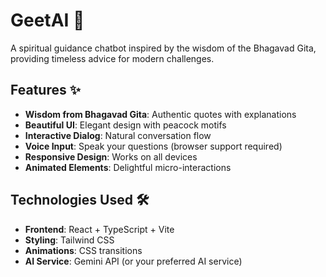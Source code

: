 # GeetAI 🦚

A spiritual guidance chatbot inspired by the wisdom of the Bhagavad Gita, providing timeless advice for modern challenges.


## Features ✨

- **Wisdom from Bhagavad Gita**: Authentic quotes with explanations
- **Beautiful UI**: Elegant design with peacock motifs
- **Interactive Dialog**: Natural conversation flow
- **Voice Input**: Speak your questions (browser support required)
- **Responsive Design**: Works on all devices
- **Animated Elements**: Delightful micro-interactions

## Technologies Used 🛠️

- **Frontend**: React + TypeScript + Vite
- **Styling**: Tailwind CSS
- **Animations**: CSS transitions
- **AI Service**: Gemini API (or your preferred AI service)

